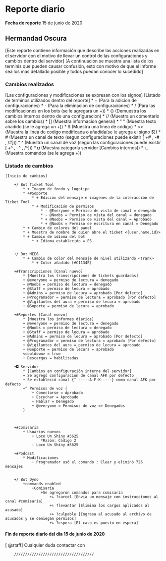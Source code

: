 # Reporte diario
**Fecha de reporte** 15 de junio de 2020

## Hermandad Oscura

[Este reporte contiene información que describe las acciones realizadas en el servidor con el motivo de llevar un control de las configuraciones y cambios dentro del servidor]
[A continuación se muestra una lista de los terminis que pueden causar confusión, esto con motivo de que el informe sea los mas detallado posible y todos puedan conocer lo sucedido]

### Cambios realizados

[Las configuraciones y modificaciones se expresan con los signos]
[Listado de terminos utilizados dentro del reporte]
            * + (Para la adicion de configuraciones)
            * - (Para la eliminacion de configuraciones)
            * / (Para las modificaciones en los bots (se le agregará un +))
            * {} (Demuestra los cambios internos dentro de una configuracion)
            * // (Muestra un comentario sobre los cambios)
            * [] (Muestra informacion general)
            * " " (Muestra texto añadido (se le agrega un +))
            * $ (Muestra una linea de código)
            * <> (Muestra la linea de codigo modificada o añadida(se le agrega el signo $))
            * # (Muestra un canal de texto (segun configuraciones puede existir [ +# , -# , /#]))
            * ^ (Muestra un canal de voz (segun las configuraciones puede existir [ +^ , -^ , /^]))
            * ◘ (Muestra categoría servidor [Cambios internos])
            * ∟ (Muestra comandos (se le agrega +))

### Listado de cambios 

    [Inicio de cámbios]

        +/ Bot Ticket Tool
            * + Imagen de fondo y logotipo 
            * +#Soporte 
                * + Edición del mensaje e imagenes de la interacción de Ticket Tool
                * + Modificación de permisos
                    * - @Everyone = Permiso de vista de canal = denegado
                    * - @Noobs = Permiso de vista del canal = denegado
                    * + @Noobs = Permiso de vista del canal = Aprobado
                    * + @Noobs = Permiso de escritura en canal = Denegado
            * + Cambio de colores del panel
            * + Muestra de nombre de quien abre el ticket <{user.name.id}>
            * + Cambio de idioma del bot
                * + Idioma establecido = ES
    

        +/ Bot MEE6
            * + Cambio de color del mensaje de nivel utilizando <!rank>
                * + Color añadido [#C1134E]
        
        +#Transcripciones [Canal nuevo]
            * [Muestra los transcripciones de tickets guardadas]
            + @everyone = permiso de lectura = denegado
            + @Noobs = permiso de lectura = denegado
            + @Staff = permiso de lecura = aprobado
            + @Admins = permiso de lecura = aprobado [Por defecto]
            + @Programador = permiso de lectura = aprobado [Por defecto]
            + @Vigilantes del aura = permiso de lecura = aprobado
            + @Soporte = permiso de lecura = aprobado

        +#Reportes [Canal nuevo]
            * [Muestra los informes diarios]
            + @everyone = permiso de lectura = denegado
            + @Noobs = permiso de lectura = denegado
            + @Staff = permiso de lecura = aprobado
            + @Admins = permiso de lecura = aprobado [Por defecto]
            + @Programador = permiso de lectura = aprobado [Por defecto]
            + @Vigilantes del aura = permiso de lecura = aprobado
            + @Soporte = permiso de lecura = aprobado
            <cooldown> = true
            + Descargas = habilitadas

        +◘ Servidor
            * [Cambios en configuración interna del servidor]
            + Se agregó configuracion de canal AFK por defecto
            + Se estableció canal {^ -----A-F-K-----} como canal AFK por defecto
            +^ Permisos de voz {
                + Conectarse = Aprobado
                + Escuchar = Aprobado
                + Hablar = Denegado
                + @everyone = Permisos de voz => Denegados
            }



        +#Comisaría
            + Usuarios nuevos
                + Loco Un Shiny #3625
                    *Razón: Código 2
                - Loco Un Shiny #3625

        +#Podcast
            * Modificaciones
                + Programador usó el comando : Clear y eliminó 726 mensajes


        +/ Bot Dyno
            +commands enabled
                +Comisaría
                    +Se agregaron comandos para comisaría
                        +∟ ?carcel [Envia un mensaje con instrucciones al canal #comisaría]
                        +∟ ?levantar [Elimina los cargos aplicados al acusado]
                        +∟ ?culpable [Ingresa al acusado al archivo de acusados y se deniegan permisos]
                        +∟ ?espera [El caso es puesto en espera]
        
#### Fin de reporte diario del dia 15 de junio de 2020
[ @staff] Cualquier duda contactar con 
        

        ////////////////////////////////////




        